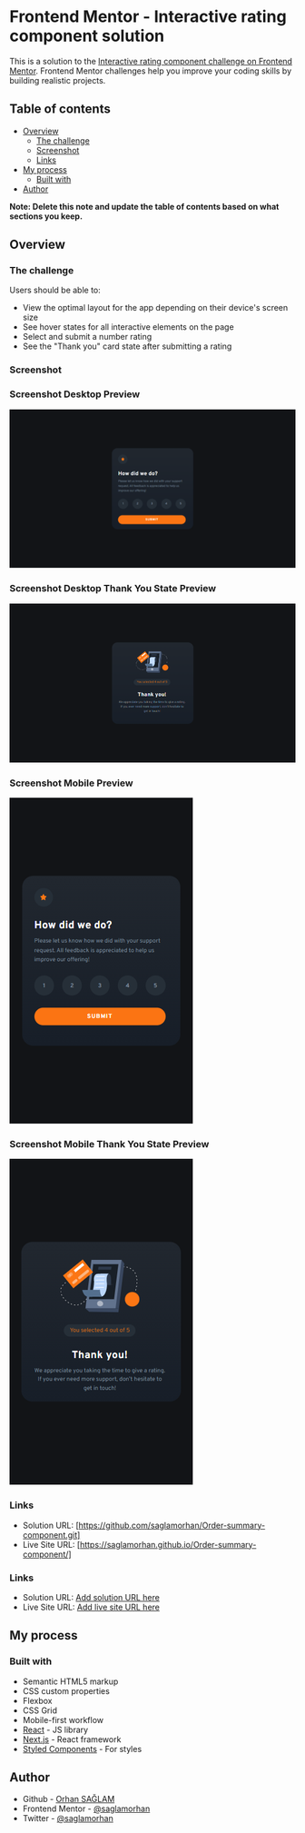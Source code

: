 # Frontend Mentor - Interactive rating component solution

This is a solution to the [Interactive rating component challenge on Frontend Mentor](https://www.frontendmentor.io/challenges/interactive-rating-component-koxpeBUmI). Frontend Mentor challenges help you improve your coding skills by building realistic projects.

## Table of contents

- [Overview](#overview)
  - [The challenge](#the-challenge)
  - [Screenshot](#screenshot)
  - [Links](#links)
- [My process](#my-process)
  - [Built with](#built-with)
- [Author](#author)

**Note: Delete this note and update the table of contents based on what sections you keep.**

## Overview

### The challenge

Users should be able to:

- View the optimal layout for the app depending on their device's screen size
- See hover states for all interactive elements on the page
- Select and submit a number rating
- See the "Thank you" card state after submitting a rating

### Screenshot

### Screenshot Desktop Preview

![](<screenshots/desktop-design (1440x800).png>)

### Screenshot Desktop Thank You State Preview

![](<screenshots/desktop-thank-you-state (1440x800).png>)

### Screenshot Mobile Preview

![](<screenshots/mobile-design (375x667).png>)

### Screenshot Mobile Thank You State Preview

![](<screenshots/mobile-thank-you-state (375x667).png>)

### Links

- Solution URL: [https://github.com/saglamorhan/Order-summary-component.git]
- Live Site URL: [https://saglamorhan.github.io/Order-summary-component/]

### Links

- Solution URL: [Add solution URL here](https://your-solution-url.com)
- Live Site URL: [Add live site URL here](https://your-live-site-url.com)

## My process

### Built with

- Semantic HTML5 markup
- CSS custom properties
- Flexbox
- CSS Grid
- Mobile-first workflow
- [React](https://reactjs.org/) - JS library
- [Next.js](https://nextjs.org/) - React framework
- [Styled Components](https://styled-components.com/) - For styles

## Author

- Github - [Orhan SAĞLAM](https://github.com/saglamorhan)
- Frontend Mentor - [@saglamorhan](https://www.frontendmentor.io/profile/saglamorhan)
- Twitter - [@saglamorhan](https://www.twitter.com/saglamorhan)
